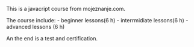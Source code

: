 This is a javacript course from mojeznanje.com.

The course include:
    - beginner lessons(6 h)
    - interrmidiate lessons(6 h)
    - advanced lessons (6 h)

An the end is a test and certification.
